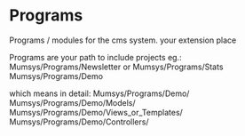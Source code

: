 # Programs
Programs / modules for the cms system. your extension place

Programs are your path to include projects eg.: 
Mumsys/Programs/Newsletter or
Mumsys/Programs/Stats
Mumsys/Programs/Demo

which means in detail:
Mumsys/Programs/Demo/
Mumsys/Programs/Demo/Models/
Mumsys/Programs/Demo/Views_or_Templates/
Mumsys/Programs/Demo/Controllers/
